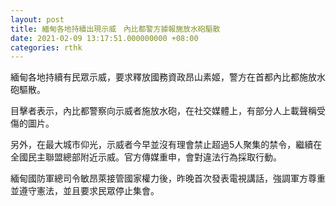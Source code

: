 ```yaml
---
layout: post
title: 緬甸各地持續出現示威　內比都警方據報施放水砲驅散
date: 2021-02-09 13:17:51.000000000 +08:00
categories: rthk
---
```


緬甸各地持續有民眾示威，要求釋放國務資政昂山素姬，警方在首都內比都施放水砲驅散。

目擊者表示，內比都警察向示威者施放水砲，在社交媒體上，有部分人上載聲稱受傷的圖片。

另外，在最大城市仰光，示威者今早並沒有理會禁止超過5人聚集的禁令，繼續在全國民主聯盟總部附近示威。官方傳媒重申，會對違法行為採取行動。

緬甸國防軍總司令敏昂萊接管國家權力後，昨晚首次發表電視講話，強調軍方尊重並遵守憲法，並且要求民眾停止集會。
